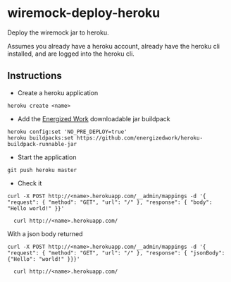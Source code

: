 # wiremock-deploy-heroku
Deploy the wiremock jar to heroku.

Assumes you already have a heroku account, already have the heroku cli installed, and are logged into the heroku cli.

## Instructions

- Create a heroku application
```
heroku create <name>
```

- Add the [Energized Work](http://www.energizedwork.com) downloadable jar buildpack
```
heroku config:set 'NO_PRE_DEPLOY=true'
heroku buildpacks:set https://github.com/energizedwork/heroku-buildpack-runnable-jar
```

- Start the application
```
git push heroku master
```

- Check it
```
curl -X POST http://<name>.herokuapp.com/__admin/mappings -d '{ "request": { "method": "GET", "url": "/" }, "response": { "body": "Hello world!" }}'

  curl http://<name>.herokuapp.com/
```

With a json body returned
```
curl -X POST http://<name>.herokuapp.com/__admin/mappings -d '{ "request": { "method": "GET", "url": "/" }, "response": { "jsonBody": {"Hello": "world!" }}}'

  curl http://<name>.herokuapp.com/
```
